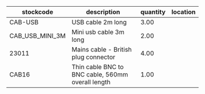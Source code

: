 |stockcode|description|quantity|location|
|---------|-----------|--------|--------|
|CAB-USB|USB cable 2m long|3.00||
|CAB_USB_MINI_3M|Mini usb cable 3m long|2.00||
|23011|Mains cable - British plug connector|4.00||
|CAB16|Thin cable BNC to BNC cable, 560mm overall length|1.00||
